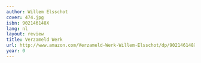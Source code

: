 ```yaml
---
author: Willem Elsschot
cover: 474.jpg
isbn: 902146148X
lang: nl
layout: review
title: Verzameld Werk
url: http://www.amazon.com/Verzameld-Werk-Willem-Elsschot/dp/902146148X?SubscriptionId=0VMG0VFGBMRWVRA58R02&tag=ldvd-20&linkCode=xm2&camp=2025&creative=165953&creativeASIN=902146148X
year: 0
---
```


